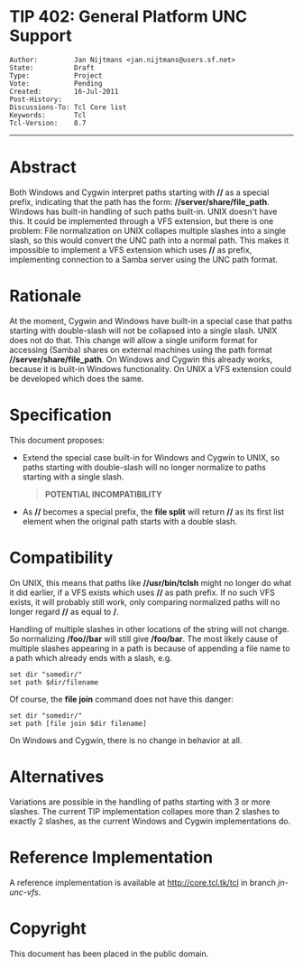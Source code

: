 # TIP 402: General Platform UNC Support
	Author:         Jan Nijtmans <jan.nijtmans@users.sf.net>
	State:          Draft
	Type:           Project
	Vote:           Pending
	Created:        16-Jul-2011
	Post-History:   
	Discussions-To: Tcl Core list
	Keywords:       Tcl
	Tcl-Version:    8.7
-----

# Abstract

Both Windows and Cygwin interpret paths starting with **//** as a special
prefix, indicating that the path has the form: **//server/share/file\_path**.
Windows has built-in handling of such paths built-in. UNIX doesn't have this.
It could be implemented through a VFS extension, but there is one problem:
File normalization on UNIX collapes multiple slashes into a single slash, so
this would convert the UNC path into a normal path. This makes it impossible
to implement a VFS extension which uses **//** as prefix, implementing
connection to a Samba server using the UNC path format.

# Rationale

At the moment, Cygwin and Windows have built-in a special case that paths
starting with double-slash will not be collapsed into a single slash. UNIX
does not do that. This change will allow a single uniform format for accessing
\(Samba\) shares on external machines using the path format
**//server/share/file\_path**. On Windows and Cygwin this already works,
because it is built-in Windows functionality.  On UNIX a VFS extension could
be developed which does the same.

# Specification

This document proposes:

 * Extend the special case built-in for Windows and Cygwin to UNIX, so paths
   starting with double-slash will no longer normalize to paths starting with
   a single slash.

	 > **POTENTIAL INCOMPATIBILITY**

 * As **//** becomes a special prefix, the **file split** will return
   **//** as its first list element when the original path starts with a
   double slash.

# Compatibility

On UNIX, this means that paths like **//usr/bin/tclsh** might no longer do
what it did earlier, if a VFS exists which uses **//** as path prefix. If no
such VFS exists, it will probably still work, only comparing normalized paths
will no longer regard **//<foo>** as equal to **/<foo>**.

Handling of multiple slashes in other locations of the string will not
change. So normalizing **/foo//bar** will still give **/foo/bar**.  The
most likely cause of multiple slashes appearing in a path is because of
appending a file name to a path which already ends with a slash, e.g.

	set dir "somedir/"
	set path $dir/filename

Of course, the **file join** command does not have this danger:

	set dir "somedir/"
	set path [file join $dir filename]

On Windows and Cygwin, there is no change in behavior at all.

# Alternatives

Variations are possible in the handling of paths starting with 3 or more
slashes. The current TIP implementation collapes more than 2 slashes to
exactly 2 slashes, as the current Windows and Cygwin implementations do.

# Reference Implementation

A reference implementation is available at <http://core.tcl.tk/tcl> in branch
_jn-unc-vfs_.

# Copyright

This document has been placed in the public domain.

